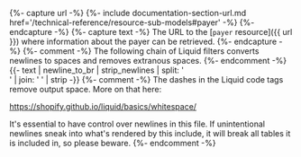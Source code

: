 {%- capture url -%}
    {%- include documentation-section-url.md
        href='/technical-reference/resource-sub-models#payer' -%}
{%- endcapture -%}
{%- capture text -%}
The URL to the [`payer` resource]({{ url }}) where information about the payer
can be retrieved.
{%- endcapture -%}
{%- comment -%}
The following chain of Liquid filters converts newlines to spaces and removes
extranous spaces.
{%- endcomment -%}
{{- text | newline_to_br | strip_newlines | split: '<br />' | join: ' ' | strip -}}
{%- comment -%}
The dashes in the Liquid code tags remove output space. More on that here:

<https://shopify.github.io/liquid/basics/whitespace/>

It's essential to have control over newlines in this file. If unintentional
newlines sneak into what's rendered by this include, it will break all tables
it is included in, so please beware.
{%- endcomment -%}
